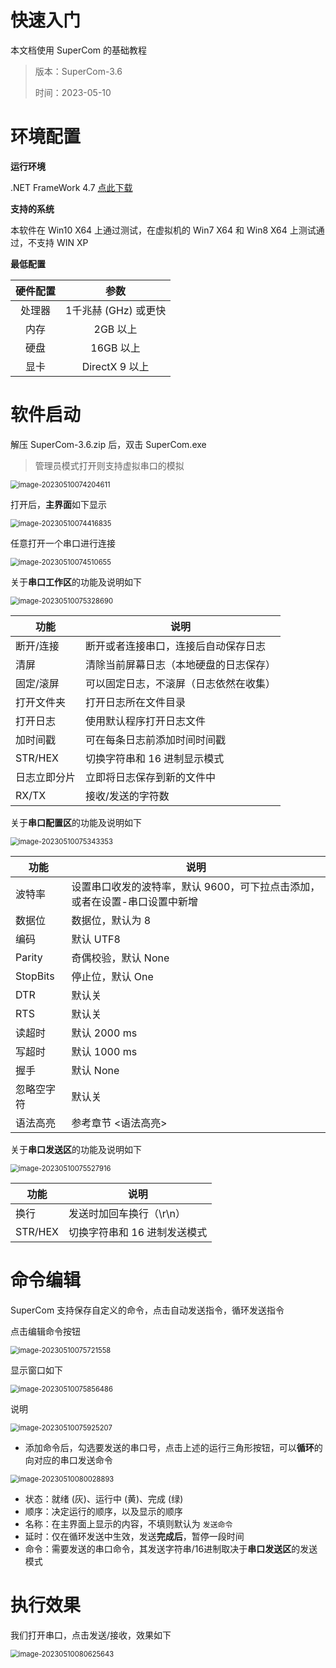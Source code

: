 # 快速入门

本文档使用 SuperCom 的基础教程

> 版本：SuperCom-3.6
>
> 时间：2023-05-10

# 环境配置

**运行环境**

.NET FrameWork 4.7 [点此下载](https://dotnet.microsoft.com/download/dotnet-framework)

**支持的系统**

本软件在 Win10 X64 上通过测试，在虚拟机的 Win7 X64 和 Win8 X64 上测试通过，不支持 WIN XP

**最低配置**

| 硬件配置 |         参数         |
| :------: | :------------------: |
|  处理器  | 1千兆赫 (GHz) 或更快 |
|   内存   |       2GB 以上       |
|   硬盘   |      16GB 以上       |
|   显卡   |   DirectX 9  以上    |

# 软件启动

解压 SuperCom-3.6.zip 后，双击 SuperCom.exe

> 管理员模式打开则支持虚拟串口的模拟

<img src="Image/image-20230510074204611.png" alt="image-20230510074204611" style="zoom:80%;" />

打开后，**主界面**如下显示

<img src="Image/image-20230510074416835.png" alt="image-20230510074416835" style="zoom:80%;" />

任意打开一个串口进行连接

<img src="Image/image-20230510074510655.png" alt="image-20230510074510655" style="zoom:80%;" />

关于**串口工作区**的功能及说明如下

<img src="Image/image-20230510075328690.png" alt="image-20230510075328690" style="zoom: 80%;" />

| 功能         | 说明                                   |
| ------------ | -------------------------------------- |
| 断开/连接    | 断开或者连接串口，连接后自动保存日志   |
| 清屏         | 清除当前屏幕日志（本地硬盘的日志保存） |
| 固定/滚屏    | 可以固定日志，不滚屏（日志依然在收集） |
| 打开文件夹   | 打开日志所在文件目录                   |
| 打开日志     | 使用默认程序打开日志文件               |
| 加时间戳     | 可在每条日志前添加时间时间戳           |
| STR/HEX      | 切换字符串和 16 进制显示模式           |
| 日志立即分片 | 立即将日志保存到新的文件中             |
| RX/TX        | 接收/发送的字符数                      |

关于**串口配置区**的功能及说明如下

<img src="Image/image-20230510075343353.png" alt="image-20230510075343353" style="zoom:80%;" />

| 功能       | 说明                                                         |
| ---------- | ------------------------------------------------------------ |
| 波特率     | 设置串口收发的波特率，默认 9600，可下拉点击添加，或者在设置-串口设置中新增 |
| 数据位     | 数据位，默认为 8                                             |
| 编码       | 默认 UTF8                                                    |
| Parity     | 奇偶校验，默认 None                                          |
| StopBits   | 停止位，默认 One                                             |
| DTR        | 默认关                                                       |
| RTS        | 默认关                                                       |
| 读超时     | 默认 2000 ms                                                 |
| 写超时     | 默认 1000 ms                                                 |
| 握手       | 默认 None                                                    |
| 忽略空字符 | 默认关                                                       |
| 语法高亮   | 参考章节 <语法高亮>                                          |

关于**串口发送区**的功能及说明如下

<img src="Image/image-20230510075527916.png" alt="image-20230510075527916" style="zoom:80%;" />

| 功能    | 说明                         |
| ------- | ---------------------------- |
| 换行    | 发送时加回车换行（\r\n）     |
| STR/HEX | 切换字符串和 16 进制发送模式 |

# 命令编辑

SuperCom 支持保存自定义的命令，点击自动发送指令，循环发送指令

点击编辑命令按钮

<img src="Image/image-20230510075721558.png" alt="image-20230510075721558" style="zoom:80%;" />

显示窗口如下

<img src="Image/image-20230510075856486.png" alt="image-20230510075856486" style="zoom:80%;" />

说明

<img src="Image/image-20230510075925207.png" alt="image-20230510075925207" style="zoom:80%;" />

- 添加命令后，勾选要发送的串口号，点击上述的运行三角形按钮，可以**循环**的向对应的串口发送命令

<img src="Image/image-20230510080028893.png" alt="image-20230510080028893" style="zoom:80%;" />

- 状态：就绪 (灰)、运行中 (黄)、完成 (绿)
- 顺序：决定运行的顺序，以及显示的顺序
- 名称：在主界面上显示的内容，不填则默认为 `发送命令`
- 延时：仅在循环发送中生效，发送**完成后**，暂停一段时间
- 命令：需要发送的串口命令，其发送字符串/16进制取决于**串口发送区**的发送模式

# 执行效果

我们打开串口，点击发送/接收，效果如下

<img src="Image/image-20230510080625643.png" alt="image-20230510080625643" style="zoom:80%;" />







